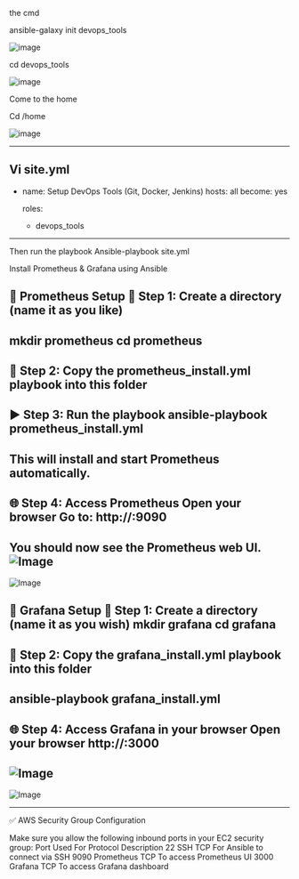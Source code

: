 the cmd

ansible-galaxy init devops_tools

![image](https://github.com/user-attachments/assets/073a141e-719c-4c12-b425-b3313482f33d)

cd devops_tools

![image](https://github.com/user-attachments/assets/ba10744b-2044-4c34-a5fc-9a4b256ffce2)

Come to the home

Cd /home 

![image](https://github.com/user-attachments/assets/9da2cf4f-cebd-4ea5-b4ce-400fb64bbbe7)

----------------------------------------------------
Vi site.yml
---
- name: Setup DevOps Tools (Git, Docker, Jenkins)
  hosts: all
  become: yes

  roles:
    - devops_tools
---------------------------
Then run the playbook
Ansible-playbook site.yml


Install Prometheus & Grafana using Ansible

🔧 Prometheus Setup
📁 Step 1: Create a directory (name it as you like)
---------------------------------------------------
mkdir prometheus
cd prometheus
--------------------------------
📄 Step 2: Copy the prometheus_install.yml playbook into this folder
-------------------------------
▶️ Step 3: Run the playbook
ansible-playbook prometheus_install.yml
-----------------------------------
This will install and start Prometheus automatically.
--------------------------------------
🌐 Step 4: Access Prometheus
Open your browser
Go to:
http://<your-public-ip>:9090
-----------------------------------------
You should now see the Prometheus web UI.
![Image](https://github.com/user-attachments/assets/3a071f71-bb61-425b-80eb-bb36de96426e)
------------------------------------------------
![Image](https://github.com/user-attachments/assets/7cab160b-0b7c-442a-9e31-c4a4ba5ebaed)

🎨 Grafana Setup
📁 Step 1: Create a directory (name it as you wish)
mkdir grafana
cd grafana
-------------------------------------------
📄 Step 2: Copy the grafana_install.yml playbook into this folder
-----------------------------------------------
ansible-playbook grafana_install.yml
-----------------------------------------
🌐 Step 4: Access Grafana in your browser
Open your browser
http://<your-public-ip>:3000
--------------------------------------------
![Image](https://github.com/user-attachments/assets/3617b33f-fa92-4bed-b348-58a150b70b1b)
--------------------------------------------
![Image](https://github.com/user-attachments/assets/50dc04e6-bee3-4aa7-a320-bf03be129261)

--------------------------------------
✅ AWS Security Group Configuration

Make sure you allow the following inbound ports in your EC2 security group:
Port	Used For	Protocol	Description
22	  SSH	          TCP	                  For Ansible to connect via SSH
9090	Prometheus	  TCP	                 To access Prometheus UI
3000	Grafana	      TCP	                  To access Grafana dashboard






